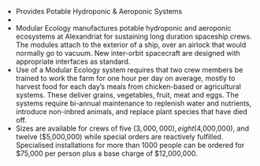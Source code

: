 - Provides Potable Hydroponic & Aeroponic Systems
-
- Modular Ecology manufactures potable hydroponic and aeroponic ecosystems at Alexandriat for sustaining long duration spaceship crews. The modules attach to the exterior of a ship, over an airlock that would normally go to vacuum. New inter-orbit spacecraft are designed with appropriate interfaces as standard.
- Use of a Modular Ecology system requires that two crew members be trained to work the farm for one hour per day on average, mostly to harvest food for each day’s meals from chicken-based or agricultural systems. These deliver grains, vegetables, fruit, meat and eggs. The systems require bi-annual maintenance to replenish water and nutrients, introduce non-inbred animals, and replace plant species that have died off.
- Sizes are available for crews of five ($3,000,000), eight ($4,000,000), and twelve ($5,000,000) while special orders are reactively fulfilled. Specialised installations for more than 1000 people can be ordered for $75,000 per person plus a base charge of $12,000,000.